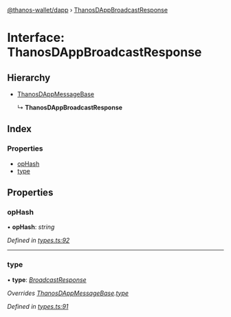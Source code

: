 [@thanos-wallet/dapp](../README.md) › [ThanosDAppBroadcastResponse](thanosdappbroadcastresponse.md)

# Interface: ThanosDAppBroadcastResponse

## Hierarchy

* [ThanosDAppMessageBase](thanosdappmessagebase.md)

  ↳ **ThanosDAppBroadcastResponse**

## Index

### Properties

* [opHash](thanosdappbroadcastresponse.md#ophash)
* [type](thanosdappbroadcastresponse.md#type)

## Properties

###  opHash

• **opHash**: *string*

*Defined in [types.ts:92](https://github.com/madfish-solutions/thanoswallet-dapp/blob/bfb7add/src/types.ts#L92)*

___

###  type

• **type**: *[BroadcastResponse](../enums/thanosdappmessagetype.md#broadcastresponse)*

*Overrides [ThanosDAppMessageBase](thanosdappmessagebase.md).[type](thanosdappmessagebase.md#type)*

*Defined in [types.ts:91](https://github.com/madfish-solutions/thanoswallet-dapp/blob/bfb7add/src/types.ts#L91)*
